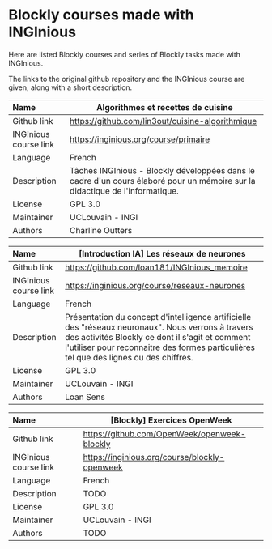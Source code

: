 # Blockly courses made with INGInious

Here are listed Blockly courses and series of Blockly tasks made with INGInious.

The links to the original github repository and the INGInious course are given, along with a short description.


| Name | Algorithmes et recettes de cuisine      |
| :---- | ------------------------------------- |
| Github link | https://github.com/lin3out/cuisine-algorithmique |
| INGInious course link | https://inginious.org/course/primaire |
| Language | French |
| Description | Tâches INGInious - Blockly développées dans le cadre d'un cours élaboré pour un mémoire sur la didactique de l'informatique. |
| License | GPL 3.0 |
| Maintainer | UCLouvain - INGI
| Authors | Charline Outters

| Name | [Introduction IA] Les réseaux de neurones     |
| :---- | ------------------------------------- |
| Github link | https://github.com/loan181/INGInious_memoire |
| INGInious course link | https://inginious.org/course/reseaux-neurones |
| Language | French |
| Description | Présentation du concept d'intelligence artificielle des "réseaux neuronaux". Nous verrons à travers des activités Blockly ce dont il s'agit et comment l'utiliser pour reconnaitre des formes particulières tel que des lignes ou des chiffres. |
| License | GPL 3.0 |
| Maintainer | UCLouvain - INGI
| Authors | Loan Sens

| Name | [Blockly] Exercices OpenWeek     |
| :---- | ------------------------------------- |
| Github link | https://github.com/OpenWeek/openweek-blockly |
| INGInious course link | https://inginious.org/course/blockly-openweek |
| Language | French |
| Description | TODO |
| License | GPL 3.0 |
| Maintainer | UCLouvain - INGI
| Authors | TODO
